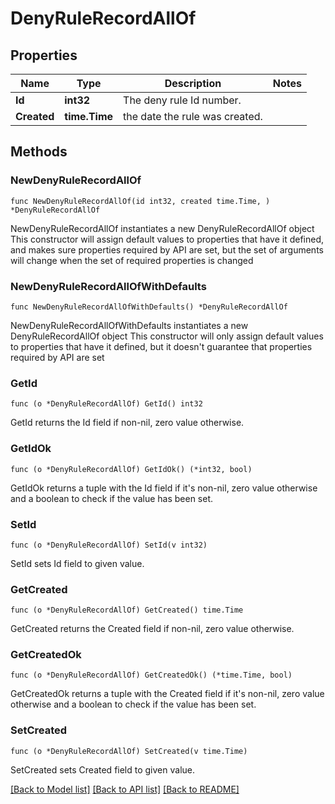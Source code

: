 # DenyRuleRecordAllOf

## Properties

Name | Type | Description | Notes
------------ | ------------- | ------------- | -------------
**Id** | **int32** | The deny rule Id number. | 
**Created** | **time.Time** | the date the rule was created. | 

## Methods

### NewDenyRuleRecordAllOf

`func NewDenyRuleRecordAllOf(id int32, created time.Time, ) *DenyRuleRecordAllOf`

NewDenyRuleRecordAllOf instantiates a new DenyRuleRecordAllOf object
This constructor will assign default values to properties that have it defined,
and makes sure properties required by API are set, but the set of arguments
will change when the set of required properties is changed

### NewDenyRuleRecordAllOfWithDefaults

`func NewDenyRuleRecordAllOfWithDefaults() *DenyRuleRecordAllOf`

NewDenyRuleRecordAllOfWithDefaults instantiates a new DenyRuleRecordAllOf object
This constructor will only assign default values to properties that have it defined,
but it doesn't guarantee that properties required by API are set

### GetId

`func (o *DenyRuleRecordAllOf) GetId() int32`

GetId returns the Id field if non-nil, zero value otherwise.

### GetIdOk

`func (o *DenyRuleRecordAllOf) GetIdOk() (*int32, bool)`

GetIdOk returns a tuple with the Id field if it's non-nil, zero value otherwise
and a boolean to check if the value has been set.

### SetId

`func (o *DenyRuleRecordAllOf) SetId(v int32)`

SetId sets Id field to given value.


### GetCreated

`func (o *DenyRuleRecordAllOf) GetCreated() time.Time`

GetCreated returns the Created field if non-nil, zero value otherwise.

### GetCreatedOk

`func (o *DenyRuleRecordAllOf) GetCreatedOk() (*time.Time, bool)`

GetCreatedOk returns a tuple with the Created field if it's non-nil, zero value otherwise
and a boolean to check if the value has been set.

### SetCreated

`func (o *DenyRuleRecordAllOf) SetCreated(v time.Time)`

SetCreated sets Created field to given value.



[[Back to Model list]](../README.md#documentation-for-models) [[Back to API list]](../README.md#documentation-for-api-endpoints) [[Back to README]](../README.md)


